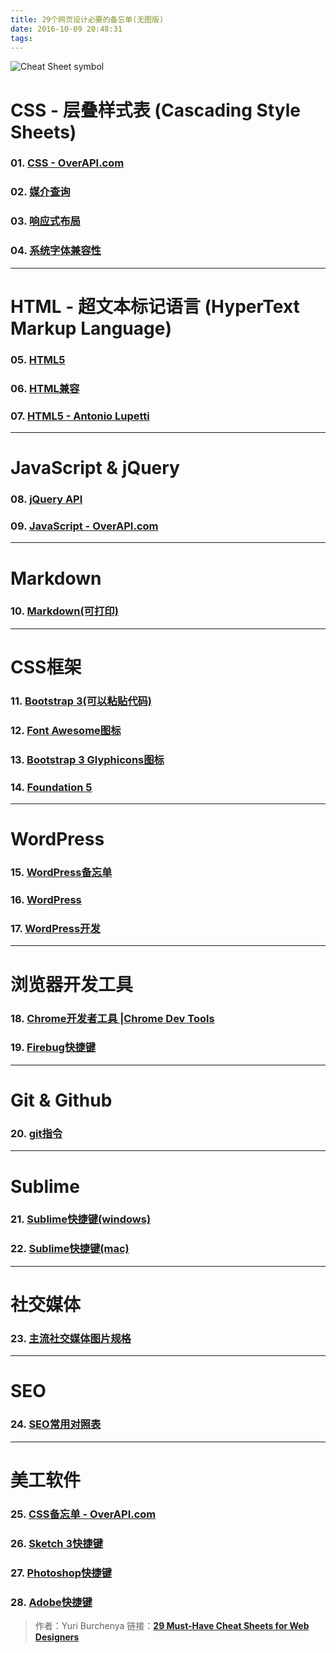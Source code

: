 ```yaml
---
title: 29个网页设计必要的备忘单(无图版)
date: 2016-10-09 20:48:31
tags:
---
```

![Cheat Sheet symbol](http://www.featuredcustomers.com/media/Company.logo/2b4020a0-2eec-11e4-9566-01c96d5b13fb_Cheat-Sheet-Logo-408x100.jpg)
<!-- more -->

# CSS - 层叠样式表 (Cascading Style Sheets)
### 01. [**CSS - OverAPI.com**](http://overapi.com/css)

### 02. [**媒介查询**](http://mac-blog.org.ua/css-3-media-queries-cheat-sheet/)

### 03. [**响应式布局**](http://blog.uxpin.com/4596/responsive-web-design-cheat-sheet/)

### 04. [**系统字体兼容性**](http://fontfamily.io/)
***
# HTML - 超文本标记语言 (HyperText Markup Language)
### 05. [**HTML5**](http://websitesetup.org/html5-cheat-sheet/)

### 06. [**HTML兼容**](http://meiert.com/en/indices/html-elements/)

### 07. [**HTML5 - Antonio Lupetti**](https://farm3.staticflickr.com/2438/3894233282_347a09c124_o_d.jpg)

***
# JavaScript & jQuery
### 08. [**jQuery API**](http://oscarotero.com/jquery/)

### 09. [**JavaScript - OverAPI.com**](http://overapi.com/javascript)

***
# Markdown
### 10. [**Markdown(可打印)**](https://s3.amazonaws.com/s.accel.io/g/222/ThemeSpectre_Markdown_CheatSheet.pdf)

***
# CSS框架
### 11. [**Bootstrap 3(可以粘贴代码)**](https://hackerthemes.com/bootstrap-cheatsheet/)

### 12. [**Font Awesome图标**](http://fortawesome.github.io/Font-Awesome/cheatsheet/)

### 13. [**Bootstrap 3 Glyphicons图标**](http://glyphicons.bootstrapcheatsheets.com/)

### 14. [**Foundation 5**](http://sudheerdev.github.io/Foundation5CheatSheet/)

***
# WordPress
### 15. [**WordPress备忘单**](http://cdn.onextrapixel.com/wp-content/uploads/2010/09/wordpress-cheat-sheet.pdf)

### 16. [**WordPress**](http://appletree.or.kr/quick_reference_cards/Blog-CMS-Wiki/WordPress%203.0%20Cheat%20Sheet.jpg)

### 17. [**WordPress开发**](http://www.wefixyourwp.com/wordpress-development-checklist/)

***
# 浏览器开发工具
### 18. [**Chrome开发者工具 |Chrome Dev Tools**](http://anti-code.com/devtools-cheatsheet/)

### 19. [**Firebug快捷键**](http://duvet-dayz.com/firebug-cheatsheet/)

***
# Git & Github
### 20. [**git指令**](http://rogerdudler.github.io/git-guide/index.zh.html)

***
# Sublime
### 21. [**Sublime快捷键(windows)**](http://csnipp.com/s/66/-List-of-commonly-used-sublime-text-commands)

### 22. [**Sublime快捷键(mac)**](https://www.cheatography.com/martinprins/cheat-sheets/sublime-text-3-osx/)

***
# 社交媒体
### 23. [**主流社交媒体图片规格**](https://github.com/seanmacentee/Social-Media-Dimensions-Cheatsheet)

***
# SEO
### 24. [**SEO常用对照表**](http://d2eeipcrcdle6.cloudfront.net/seo-cheat-sheet/SEOCheatSheet_2-2013.pdf)

***
# 美工软件
### 25. [**CSS备忘单 - OverAPI.com**](http://overapi.com/css)

### 26. [**Sketch 3快捷键**](https://dribbble.com/shots/1522880-Sketch-3-Cheat-Sheet/attachments/230311)

### 27. [**Photoshop快捷键**](http://ensombrecer.deviantart.com/art/Photoshop-Keyboard-Shortcuts-QWERTY-404872260)

### 28. [**Adobe快捷键**](http://ensombrecer.deviantart.com/art/Illustrator-Keyboard-Shortcuts-QWERTY-405039540)

> 作者：Yuri Burchenya
链接：[**29 Must-Have Cheat Sheets for Web Designers**](http://blog.sellfy.com/cheat-sheets-for-web-designers/)